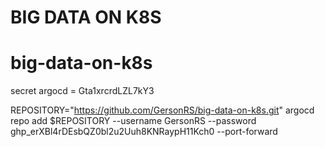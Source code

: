 # BIG DATA ON K8S 
# big-data-on-k8s

secret argocd = Gta1xrcrdLZL7kY3

REPOSITORY="https://github.com/GersonRS/big-data-on-k8s.git"
argocd repo add $REPOSITORY --username GersonRS --password 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 --port-forward